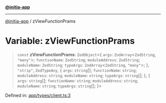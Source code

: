 [**@initia-app**](../types.md)

***

[@initia-app](../types.md) / zViewFunctionPrams

# Variable: zViewFunctionPrams

> `const` **zViewFunctionPrams**: `ZodObject`\<\{ `args`: `ZodArray`\<`ZodString`, `"many"`\>; `functionName`: `ZodString`; `moduleAddress`: `ZodString`; `moduleName`: `ZodString`; `typeArgs`: `ZodArray`\<`ZodString`, `"many"`\>; \}, `"strip"`, `ZodTypeAny`, \{ `args`: `string`[]; `functionName`: `string`; `moduleAddress`: `string`; `moduleName`: `string`; `typeArgs`: `string`[]; \}, \{ `args`: `string`[]; `functionName`: `string`; `moduleAddress`: `string`; `moduleName`: `string`; `typeArgs`: `string`[]; \}\>

Defined in: [app/types/client.ts:3](https://github.com/hanwong/app-v2/blob/b6cc29462bca0bededdcec342d091f91e17e428a/app/types/client.ts#L3)
